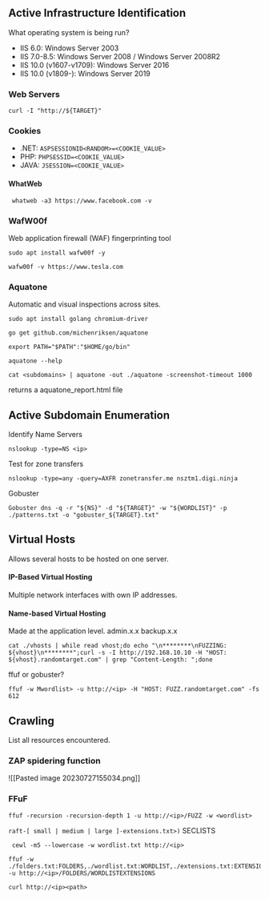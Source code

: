 ## Active Infrastructure Identification 

What operating system is being run?
- IIS 6.0: Windows Server 2003
- IIS 7.0-8.5: Windows Server 2008 / Windows Server 2008R2
- IIS 10.0 (v1607-v1709): Windows Server 2016
- IIS 10.0 (v1809-): Windows Server 2019

### Web Servers
```shell-session
curl -I "http://${TARGET}"
```

### Cookies 
- .NET: `ASPSESSIONID<RANDOM>=<COOKIE_VALUE>`
- PHP: `PHPSESSID=<COOKIE_VALUE>`
- JAVA: `JSESSION=<COOKIE_VALUE>`

#### WhatWeb
```shell-session
 whatweb -a3 https://www.facebook.com -v
```

### WafW00f
Web application firewall (WAF) fingerprinting tool
```shell-session
sudo apt install wafw00f -y
```

```shell-session
wafw00f -v https://www.tesla.com
```

### Aquatone
Automatic and visual inspections across sites.

```shell-session
sudo apt install golang chromium-driver

go get github.com/michenriksen/aquatone

export PATH="$PATH":"$HOME/go/bin"
```
```shell-session
aquatone --help
```

```shell-session
cat <subdomains> | aquatone -out ./aquatone -screenshot-timeout 1000
```
returns a aquatone_report.html file

## Active Subdomain Enumeration 

Identify Name Servers
```shell-session
nslookup -type=NS <ip>
```

Test for zone transfers
```shell-session
nslookup -type=any -query=AXFR zonetransfer.me nsztm1.digi.ninja
```

Gobuster 
```shell-session
Gobuster dns -q -r "${NS}" -d "${TARGET}" -w "${WORDLIST}" -p ./patterns.txt -o "gobuster_${TARGET}.txt"
```

## Virtual Hosts

Allows several hosts to be hosted on one server. 

#### IP-Based Virtual Hosting 
Multiple network interfaces with own IP addresses.

#### Name-based Virtual Hosting 
Made at the application level. 
admin.x.x 
backup.x.x

```shell-session
cat ./vhosts | while read vhost;do echo "\n********\nFUZZING: ${vhost}\n********";curl -s -I http://192.168.10.10 -H "HOST: ${vhost}.randomtarget.com" | grep "Content-Length: ";done
```

ffuf or gobuster?

```shell-session
ffuf -w Mwordlist> -u http://<ip> -H "HOST: FUZZ.randomtarget.com" -fs 612
```

## Crawling 

List all resources encountered. 
### ZAP spidering function 
![[Pasted image 20230727155034.png]]

### FFuF
```shell-session
ffuf -recursion -recursion-depth 1 -u http://<ip>/FUZZ -w <wordlist>
```
```raft-[ small | medium | large ]-extensions.txt>)``` 
SECLISTS


```shell-session
 cewl -m5 --lowercase -w wordlist.txt http://<ip>
```

```shell-session
ffuf -w ./folders.txt:FOLDERS,./wordlist.txt:WORDLIST,./extensions.txt:EXTENSIONS -u http://<ip>/FOLDERS/WORDLISTEXTENSIONS
```

```shell-session
curl http://<ip><path>
```
